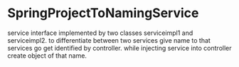 # SpringProjectToNamingService

service interface implemented by two classes serviceimpl1 and serviceimpl2. to differentiate between two services 
give name to that services go get identified by controller.
while injecting service into controller create object of that name.

